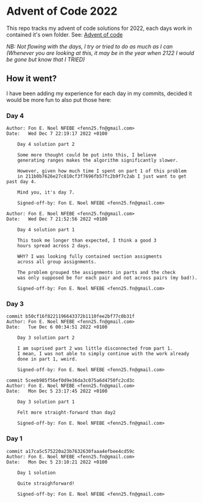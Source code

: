 # Advent of Code 2022

This repo tracks my advent of code solutions for 2022, each days work in contained it's own folder. 
See: [Advent of code](https://adventofcode.com/2022/about) 

*NB: Not flowing with the days, I try or tried to do as much as I can (Whenever you are looking at this, it may be in the year when 2122 I would be gone but know that I TRIED)*

## How it went?

I have been adding my experience for each day in my commits, decided it would be more fun to also put those here:

### Day 4

```
Author: Fon E. Noel NFEBE <fenn25.fn@gmail.com>
Date:   Wed Dec 7 22:19:17 2022 +0100

    Day 4 solution part 2

    Some more thought could be put into this, I believe
    generating ranges makes the algorithm significantly slower.

    However, given how much time I spent on part 1 of this problem
    in 211b0b7626e27c810cf3f7696fb57fc2b9f7c2ab I just want to get past day 4.

    Mind you, it's day 7.

    Signed-off-by: Fon E. Noel NFEBE <fenn25.fn@gmail.com>

Author: Fon E. Noel NFEBE <fenn25.fn@gmail.com>
Date:   Wed Dec 7 21:52:56 2022 +0100

    Day 4 solution part 1

    This took me longer than expected, I think a good 3
    hours spread across 2 days.

    WHY? I was looking fully contained section assigments
    across all group assignments.

    The problem grouped the assignments in parts and the check
    was only supposed be for each pair and not across pairs (my bad!).

    Signed-off-by: Fon E. Noel NFEBE <fenn25.fn@gmail.com>
```

### Day 3

```
commit b50cf16f8221196643372b1110fee2bf77c0b31f
Author: Fon E. Noel NFEBE <fenn25.fn@gmail.com>
Date:   Tue Dec 6 00:34:51 2022 +0100

    Day 3 solution part 2

    I am suprised part 2 was little disconnected from part 1.
    I mean, I was not able to simply continue with the work already
    done in part 1, weird.

    Signed-off-by: Fon E. Noel NFEBE <fenn25.fn@gmail.com>

commit 5ceeb985f56ef0d9e36da3c075a6d4750fc2cd3c
Author: Fon E. Noel NFEBE <fenn25.fn@gmail.com>
Date:   Mon Dec 5 23:17:45 2022 +0100

    Day 3 solution part 1

    Felt more straight-forward than day2
    
	Signed-off-by: Fon E. Noel NFEBE <fenn25.fn@gmail.com>
```

### Day 1

```
commit a17ca5c575220a23b7632630faaa4efbee4cd59c
Author: Fon E. Noel NFEBE <fenn25.fn@gmail.com>
Date:   Mon Dec 5 23:10:21 2022 +0100

    Day 1 solution

    Quite straighforward!

    Signed-off-by: Fon E. Noel NFEBE <fenn25.fn@gmail.com>
```
